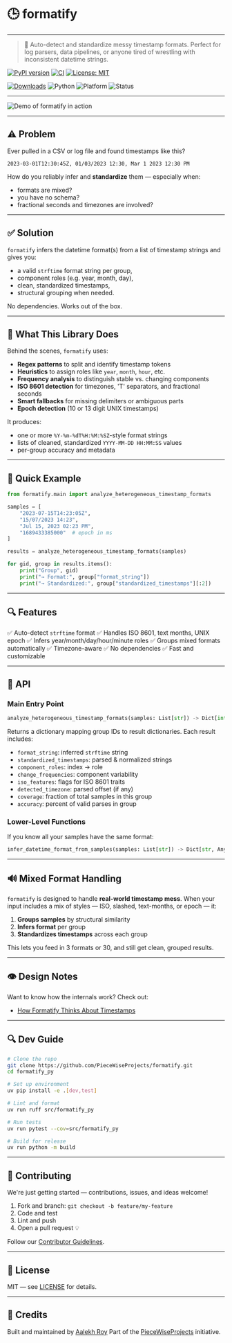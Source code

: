 # 🕒 formatify

---

> 🧠 Auto-detect and standardize messy timestamp formats.
> Perfect for log parsers, data pipelines, or anyone tired of wrestling with inconsistent datetime strings.

[![PyPI version](https://img.shields.io/pypi/v/formatify.svg)](https://pypi.org/project/formatify)
[![CI](https://github.com/PieceWiseProjects/formatify/actions/workflows/pr.yml/badge.svg)](https://github.com/PieceWiseProjects/formatify/actions)
[![License: MIT](https://img.shields.io/badge/License-MIT-blue.svg)](LICENSE)

[![Downloads](https://static.pepy.tech/badge/formatify)](https://pepy.tech/project/formatify)
![Python](https://img.shields.io/pypi/pyversions/formatify)
![Platform](https://img.shields.io/badge/platform-cross--platform-green)
![Status](https://img.shields.io/badge/status-stable-brightgreen)

---

![Demo of formatify in action](Animation.gif)

---

## ⚠️ Problem

Ever pulled in a CSV or log file and found timestamps like this?

```plaintext
2023-03-01T12:30:45Z, 01/03/2023 12:30, Mar 1 2023 12:30 PM
```

How do you reliably infer and **standardize** them — especially when:

* formats are mixed?
* you have no schema?
* fractional seconds and timezones are involved?

---

## ✅ Solution

`formatify` infers the datetime format(s) from a list of timestamp strings and gives you:

* a valid `strftime` format string per group,
* component roles (e.g. year, month, day),
* clean, standardized timestamps,
* structural grouping when needed.

No dependencies. Works out of the box.

---

## 📄 What This Library Does

Behind the scenes, `formatify` uses:

* **Regex patterns** to split and identify timestamp tokens
* **Heuristics** to assign roles like `year`, `month`, `hour`, etc.
* **Frequency analysis** to distinguish stable vs. changing components
* **ISO 8601 detection** for timezones, 'T' separators, and fractional seconds
* **Smart fallbacks** for missing delimiters or ambiguous parts
* **Epoch detection** (10 or 13 digit UNIX timestamps)

It produces:

* one or more `%Y-%m-%dT%H:%M:%SZ`-style format strings
* lists of cleaned, standardized `YYYY-MM-DD HH:MM:SS` values
* per-group accuracy and metadata

---

## 🚀 Quick Example

```python
from formatify.main import analyze_heterogeneous_timestamp_formats

samples = [
    "2023-07-15T14:23:05Z",
    "15/07/2023 14:23",
    "Jul 15, 2023 02:23 PM",
    "1689433385000"  # epoch in ms
]

results = analyze_heterogeneous_timestamp_formats(samples)

for gid, group in results.items():
    print("Group", gid)
    print("→ Format:", group["format_string"])
    print("→ Standardized:", group["standardized_timestamps"][:2])
```

---

## 🔍 Features

✅ Auto-detect `strftime` format
✅ Handles ISO 8601, text months, UNIX epoch
✅ Infers year/month/day/hour/minute roles
✅ Groups mixed formats automatically
✅ Timezone-aware
✅ No dependencies
✅ Fast and customizable

---

## 🧪 API

### Main Entry Point

```python
analyze_heterogeneous_timestamp_formats(samples: List[str]) -> Dict[int, Dict[str, Any]]
```

Returns a dictionary mapping group IDs to result dictionaries. Each result includes:

* `format_string`: inferred `strftime` string
* `standardized_timestamps`: parsed & normalized strings
* `component_roles`: index → role
* `change_frequencies`: component variability
* `iso_features`: flags for ISO 8601 traits
* `detected_timezone`: parsed offset (if any)
* `coverage`: fraction of total samples in this group
* `accuracy`: percent of valid parses in group

### Lower-Level Functions

If you know all your samples have the same format:

```python
infer_datetime_format_from_samples(samples: List[str]) -> Dict[str, Any]
```

---

## 🔊 Mixed Format Handling

`formatify` is designed to handle **real-world timestamp mess**. When your input includes a mix of styles — ISO, slashed, text-months, or epoch — it:

1. **Groups samples** by structural similarity
2. **Infers format** per group
3. **Standardizes timestamps** across each group

This lets you feed in 3 formats or 30, and still get clean, grouped results.

---

## 👁️ Design Notes

Want to know how the internals work? Check out:

* [How Formatify Thinks About Timestamps](docs/design.md)

---

## 🔍 Dev Guide

```bash
# Clone the repo
git clone https://github.com/PieceWiseProjects/formatify.git
cd formatify_py

# Set up environment
uv pip install -e .[dev,test]

# Lint and format
uv run ruff src/formatify_py

# Run tests
uv run pytest --cov=src/formatify_py

# Build for release
uv run python -m build
```

---

## 🚰 Contributing

We're just getting started — contributions, issues, and ideas welcome!

1. Fork and branch: `git checkout -b feature/my-feature`
2. Code and test
3. Lint and push
4. Open a pull request 💡

Follow our [Contributor Guidelines](https://www.contributor-covenant.org).

---

## 📜 License

MIT — see [LICENSE](LICENSE) for details.

---

## 🙌 Credits

Built and maintained by [Aalekh Roy](https://github.com/aallekh)
Part of the [PieceWiseProjects](https://github.com/PieceWiseProjects) initiative.
